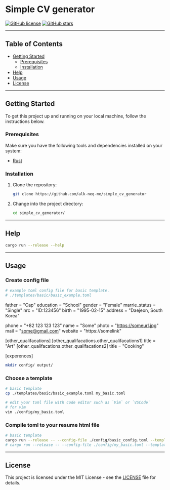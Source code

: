# Simple CV generator

[![GitHub license](https://img.shields.io/github/license/alk-neq-me/react-native-expo-using-native-with-rust.svg?style=for-the-badge)](https://github.com/alk-neq-me/simple_cv_generator/blob/master/LICENSE)
[![GitHub stars](https://img.shields.io/github/stars/alk-neq-me/react-native-expo-using-native-with-rust.svg?style=for-the-badge)](https://github.com/alk-neq-me/simple_cv_generator/stargazers)

---

## Table of Contents

- [Getting Started](#getting-started)
  - [Prerequisites](#prerequisites)
  - [Installation](#installation)
- [Help](#help)
- [Usage](#usage)
- [License](#license)

---

## Getting Started

To get this project up and running on your local machine, follow the instructions below.

### Prerequisites

Make sure you have the following tools and dependencies installed on your system:

- [Rust](https://www.rust-lang.org/)

### Installation

1. Clone the repository:

   ```sh
   git clone https://github.com/alk-neq-me/simple_cv_generator
   ```

2. Change into the project directory:
   ```sh
   cd simple_cv_generator/
   ```

---

## Help
```sh
cargo run --release --help
```

---

## Usage

### Create config file
```toml
# example toml config file for basic template.
# ./templates/basic/basic_example.toml
```
father = "Cap"
education = "School"
gender = "Female"
marrie_status = "Single"
nrc = "ID:123456"
birth = "1995-02-15"
address = "Daejeon, South Korea"

phone = "+82 123 123 123"
name = "Some"
photo = "https://someurl.jpg"
mail = "some@gmail.com"
website = "https://somelink"

[other_qualifacations]
  [other_qualifacations.other_qualifacations1]
  title = "Art"
  [other_qualifacations.other_qualifacations2]
  title = "Cooking"

[experences]
```sh
mkdir config/ output/
```

### Choose a template
```sh
# basic template
cp ./templates/basic/basic_example.toml my_basic.toml

# edit your toml file with code editor such as `Vim` or `VSCode`
# for vim
vim ./config/my_basic.toml
```

### Compile toml to your resume html file
```sh
# basic template
cargo run --release -- --config-file ./config/basic_config.toml --template basic
# cargo run --release -- --config-file ./config/my_basic.toml --template basic --output-file ./output/my_basic.html
```

---

## License

This project is licensed under the MIT License - see the [LICENSE](LICENSE) file for details.
